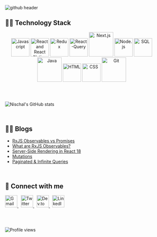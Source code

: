 <img src="https://i.imgur.com/hGCUgHl.gif" alt="github header" />

## 👨‍💻 Technology Stack

<p align="center">
  <img src="https://i.imgur.com/Et7AAOe.png" alt="Javascript" width="60"/>
  <img src="https://i.imgur.com/3waSHjI.png" alt="React and React Native" width="60"/>
  <img src="https://i.imgur.com/ptrOYYo.png" alt="Redux" width="60"/>
  <img src="https://i.imgur.com/eaLTYJU.png" alt="React-Query" width="60"/>
  <img src="https://i.imgur.com/rwFlFeT.png" alt="Next.js" width="80"/>
  <img src="https://i.imgur.com/bjTuZEP.png" alt="Node.js" width="60"/>
  <img src="https://i.imgur.com/QXr4e0h.png" alt="SQL" width="60"/>
  <img src="https://i.imgur.com/Wn6BQdM.png" alt="Java" width="80"/>
  <img src="https://i.imgur.com/VxFZq16.png" alt="HTML" width="60"/>
  <img src="https://i.imgur.com/d6NJszc.png" alt="CSS" width="60"/>
  <img src="https://i.imgur.com/Mllrj6o.png" alt="Git" width="80"/>
</p>

<br/><br/>

![Nischal's GitHub stats](https://github-readme-stats.vercel.app/api?username=nischaldutt&theme=vue&show_icons=true)

<br/>

## ✍🏻 Blogs
<!-- DEVTO-BLOG-LIST:START -->
- [RxJS Observables vs Promises](https://dev.to/nischal_dutt/rxjs-observables-vs-promises-572f)
- [What are RxJS Observables?](https://dev.to/nischal_dutt/what-are-rxjs-observables-2jhk)
- [Server-Side Rendering in React 18](https://dev.to/nischal_dutt/server-side-rendering-in-react-18-1m4h)
- [Mutations](https://dev.to/nischal_dutt/mutations-3d31)
- [Paginated &amp; Infinite Queries](https://dev.to/nischal_dutt/paginated-infinite-queries-182p)
<!-- DEVTO-BLOG-LIST:END -->

<br/>

## 🤝 Connect with me

<div align="left">
  <a href="mailto:nischaldutt01@gmail.com">
    <img alt="Gmail" width="40" src="https://i.imgur.com/JVar4GQ.png" />
  </a>&nbsp;
  <a href="https://twitter.com/nischal_dutt">
    <img alt="Twitter" width="40" src="https://i.imgur.com/xupf0SU.jpg" />
  </a>&nbsp;
  <a href="https://dev.to/nischal_dutt">
    <img alt="Dev.to" width="40" src="https://i.imgur.com/LCqV3cR.png" />
  </a>&nbsp;
  <a href="https://www.linkedin.com/in/nischal-dutt">
    <img alt="LinkedIn" width="40" src="https://i.imgur.com/5i3zphy.png" />
  </a>
</div>

<br/><br/>

![Profile views](https://komarev.com/ghpvc/?username=nischaldutt&color=brightgreen)
